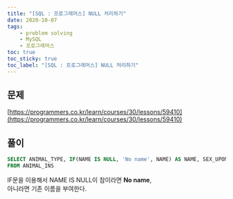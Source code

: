 ```yaml
---
title: "[SQL : 프로그래머스] NULL 처리하기"
date: 2020-10-07
tags:
    - problem solving
    - MySQL
    - 프로그래머스
toc: true
toc_sticky: true
toc_label: "[SQL : 프로그래머스] NULL 처리하기"
---
```

## 문제
[https://programmers.co.kr/learn/courses/30/lessons/59410](https://programmers.co.kr/learn/courses/30/lessons/59410)
## 풀이
```sql
SELECT ANIMAL_TYPE, IF(NAME IS NULL, 'No name', NAME) AS NAME, SEX_UPON_INTAKE
FROM ANIMAL_INS
```
IF문을 이용해서 NAME IS NULL이 참이라면 **No name**,  
아니라면 기존 이름을 부여한다.  